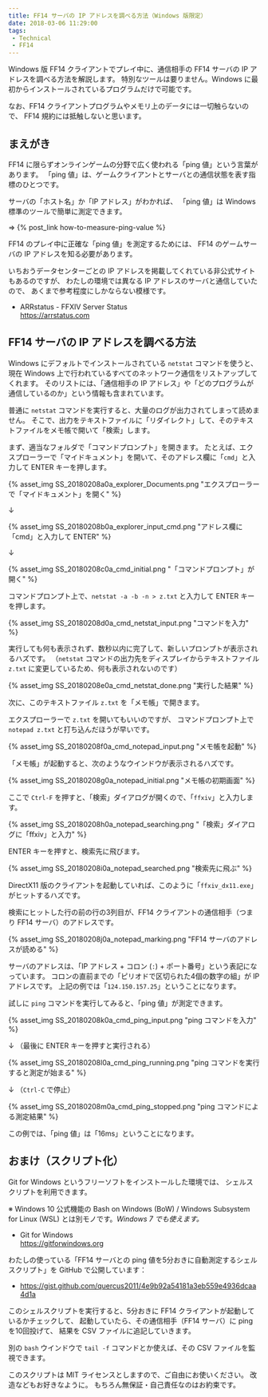 ```yaml
---
title: FF14 サーバの IP アドレスを調べる方法（Windows 版限定）
date: 2018-03-06 11:29:00
tags:
 - Technical
 - FF14
---
```


Windows 版 FF14 クライアントでプレイ中に、通信相手の FF14 サーバの IP アドレスを調べる方法を解説します。
特別なツールは要りません。Windows に最初からインストールされているプログラムだけで可能です。

なお、FF14 クライアントプログラムやメモリ上のデータには一切触らないので、
FF14 規約には抵触しないと思います。

<!-- toc -->


## まえがき

FF14 に限らずオンラインゲームの分野で広く使われる「ping 値」という言葉があります。
「ping 値」は、ゲームクライアントとサーバとの通信状態を表す指標のひとつです。

サーバの「ホスト名」か「IP アドレス」がわかれば、
「ping 値」は Windows 標準のツールで簡単に測定できます。

⇒ {% post_link how-to-measure-ping-value %}

FF14 のプレイ中に正確な「ping 値」を測定するためには、
FF14 のゲームサーバの IP アドレスを知る必要があります。

いちおうデータセンターごとの IP アドレスを掲載してくれている非公式サイトもあるのですが、
わたしの環境では異なる IP アドレスのサーバと通信していたので、
あくまで参考程度にしかならない模様です。

- ARRstatus - FFXIV Server Status   
  https://arrstatus.com


## FF14 サーバの IP アドレスを調べる方法

Windows にデフォルトでインストールされている `netstat` コマンドを使うと、
現在 Windows 上で行われているすべてのネットワーク通信をリストアップしてくれます。
そのリストには、「通信相手の IP アドレス」や「どのプログラムが通信しているのか」という情報も含まれています。

普通に `netstat` コマンドを実行すると、大量のログが出力されてしまって読めません。
そこで、出力をテキストファイルに「リダイレクト」して、そのテキストファイルをメモ帳で開いて「検索」します。

まず、適当なフォルダで「コマンドプロンプト」を開きます。
たとえば、エクスプローラーで「マイドキュメント」を開いて、そのアドレス欄に「`cmd`」と入力して ENTER キーを押します。

{% asset_img SS_20180208a0a_explorer_Documents.png "エクスプローラーで「マイドキュメント」を開く" %}

↓

{% asset_img SS_20180208b0a_explorer_input_cmd.png "アドレス欄に「cmd」と入力して ENTER" %}

↓

{% asset_img SS_20180208c0a_cmd_initial.png "「コマンドプロンプト」が開く" %}

コマンドプロンプト上で、`netstat -a -b -n > z.txt` と入力して ENTER キーを押します。

{% asset_img SS_20180208d0a_cmd_netstat_input.png "コマンドを入力" %}

実行しても何も表示されず、数秒以内に完了して、新しいプロンプトが表示されるハズです。
（`netstat` コマンドの出力先をディスプレイからテキストファイル `z.txt` に変更しているため、何も表示されないのです）

{% asset_img SS_20180208e0a_cmd_netstat_done.png "実行した結果" %}

次に、このテキストファイル `z.txt` を「メモ帳」で開きます。

エクスプローラーで `z.txt` を開いてもいいのですが、
コマンドプロンプト上で `notepad z.txt` と打ち込んだほうが早いです。

{% asset_img SS_20180208f0a_cmd_notepad_input.png "メモ帳を起動" %}

「メモ帳」が起動すると、次のようなウインドウが表示されるハズです。

{% asset_img SS_20180208g0a_notepad_initial.png "メモ帳の初期画面" %}

ここで `Ctrl-F` を押すと、「検索」ダイアログが開くので、「`ffxiv`」と入力します。

{% asset_img SS_20180208h0a_notepad_searching.png "「検索」ダイアログに「ffxiv」と入力" %}

ENTER キーを押すと、検索先に飛びます。

{% asset_img SS_20180208i0a_notepad_searched.png "検索先に飛ぶ" %}

DirectX11 版のクライアントを起動していれば、このように「`ffxiv_dx11.exe`」がヒットするハズです。

検索にヒットした行の前の行の3列目が、FF14 クライアントの通信相手（つまり FF14 サーバ）のアドレスです。

{% asset_img SS_20180208j0a_notepad_marking.png "FF14 サーバのアドレスが読める" %}

サーバのアドレスは、「IP アドレス + コロン (`:`) + ポート番号」という表記になっています。
コロンの直前までの「ピリオドで区切られた4個の数字の組」が IP アドレスです。
上記の例では「`124.150.157.25`」ということになります。

試しに `ping` コマンドを実行してみると、「ping 値」が測定できます。

{% asset_img SS_20180208k0a_cmd_ping_input.png "ping コマンドを入力" %}

↓ （最後に ENTER キーを押すと実行される）

{% asset_img SS_20180208l0a_cmd_ping_running.png "ping コマンドを実行すると測定が始まる" %}

↓ （`Ctrl-C` で停止）

{% asset_img SS_20180208m0a_cmd_ping_stopped.png "ping コマンドによる測定結果" %}

この例では、「ping 値」は「16ms」ということになります。


## おまけ（スクリプト化）

Git for Windows というフリーソフトをインストールした環境では、
シェルスクリプトを利用できます。

※ Windows 10 公式機能の Bash on Windows (BoW) / Windows Subsystem for Linux (WSL) とは別モノです。*Windows 7 でも使えます。*

- Git for Windows   
  https://gitforwindows.org

わたしの使っている「FF14 サーバとの ping 値を5分おきに自動測定するシェルスクリプト」を GitHub で公開しています：

- https://gist.github.com/quercus2011/4e9b92a54181a3eb559e4936dcaa4d1a

このシェルスクリプトを実行すると、5分おきに FF14 クライアントが起動しているかチェックして、
起動していたら、その通信相手（FF14 サーバ）に ping を10回投げて、
結果を CSV ファイルに追記していきます。

別の `bash` ウインドウで `tail -f` コマンドとか使えば、その CSV ファイルを監視できます。

このスクリプトは MIT ライセンスとしますので、ご自由にお使いください。
改造などもお好きなように。
もちろん無保証・自己責任なのはお約束です。
